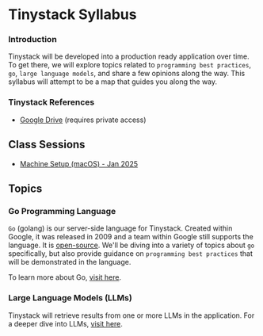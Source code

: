 # Tinystack Syllabus

### Introduction

Tinystack will be developed into a production ready application over time. To get there, we will explore topics related to `programming best practices`, `go`, `large language models`, and share a few opinions along the way. This syllabus will attempt to be a map that guides you along the way. 

### Tinystack References
- [Google Drive](https://drive.google.com/drive/folders/1kcZHY6ijdvrYeCjwDW6RBtpn4pxtU1f6) (requires private access)

## Class Sessions

- [Machine Setup (macOS) - Jan 2025](/docs/syllabus/Machine_Setup_macos.md)

## Topics

### Go Programming Language
`Go` (golang) is our server-side language for Tinystack. Created within Google, it was released in 2009 and a team within Google still supports the language. It is [open-source](https://go.googlesource.com/go). We'll be diving into a variety of topics about `go` specifically, but also provide guidance on `programming best practices` that will be demonstrated in the language.

To learn more about Go, [visit here](/docs/go/go.md).

### Large Language Models (LLMs) 
Tinystack will retrieve results from one or more LLMs in the application. For a deeper dive into LLMs, [visit here](/docs/syllabus/Large_Language_Models.md).
